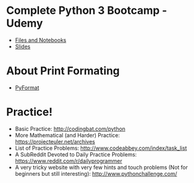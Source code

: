 # Complete Python 3 Bootcamp - Udemy
- [Files and Notebooks](https://github.com/devwdougherty/personal-developer-wiki/new/master/Programming%20Languages/Python)
- [Slides](https://drive.google.com/drive/folders/1cAM251bjoBCYF2bHfMM07MOGEgU2Q2VQ)

# About Print Formating
- [PyFormat](https://pyformat.info/)

# Practice!

- Basic Practice: http://codingbat.com/python
- More Mathematical (and Harder) Practice: https://projecteuler.net/archives
- List of Practice Problems: http://www.codeabbey.com/index/task_list
- A SubReddit Devoted to Daily Practice Problems: https://www.reddit.com/r/dailyprogrammer
- A very tricky website with very few hints and touch problems (Not for beginners but still interesting): http://www.pythonchallenge.com/
